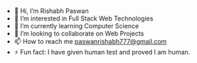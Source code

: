 - 👋 Hi, I’m Rishabh Paswan
- 👀 I’m interested in Full Stack Web Technologies
- 🌱 I’m currently learning Computer Science
- 💞️ I’m looking to collaborate on Web Projects
- 📫 How to reach me paswanrishabh777@gmail.com
- ⚡ Fun fact: I have given human test and proved I am human.

<!---
Codehunter108/Codehunter108 is a ✨ special ✨ repository because its `README.md` (this file) appears on your GitHub profile.
You can click the Preview link to take a look at your changes.
--->
